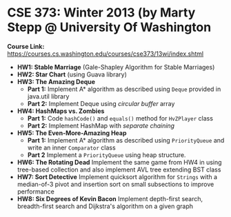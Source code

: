 # CSE 373: Winter 2013 (by Marty Stepp @ University Of Washington
**Course Link:** https://courses.cs.washington.edu/courses/cse373/13wi/index.shtml

* **HW1: Stable Marriage** (Gale-Shapley Algorithm for Stable Marriages)
* **HW2: Star Chart** (using Guava library)
* **HW3: The Amazing Deque**
  * **Part 1:** Implement A\* algorithm as described using <code>Deque</code> provided in java.util library
  * **Part 2:** Implement Deque using _circular buffer_ array
* **HW4: HashMaps vs. Zombies**
  * **Part 1:** Code <code>hashCode()</code> and <code>equals()</code> method for <code>HvZPlayer</code> class
  * **Part 2:** Implement HashMap with _separate chaining_
* **HW5: The Even-More-Amazing Heap**
  * **Part 1:** Implement A\* algorithm as described using <code>PriorityQueue</code> and write an inner <code>Comparator</code> class
  * **Part 2** Implement a <code>PriorityQueue</code> using heap structure.
* **HW6: The Rotating Dead** Implement the same game from HW4 in using tree-based collection and also implement AVL tree extending BST class
* **HW7: Sort Detective** Implement quicksort algorithm for <code>Strings</code> with a median-of-3 pivot and insertion sort on small subsections to improve performance
* **HW8: Six Degrees of Kevin Bacon** Implement depth-first search, breadth-first search and Dijkstra's algorithm on a given graph
  
